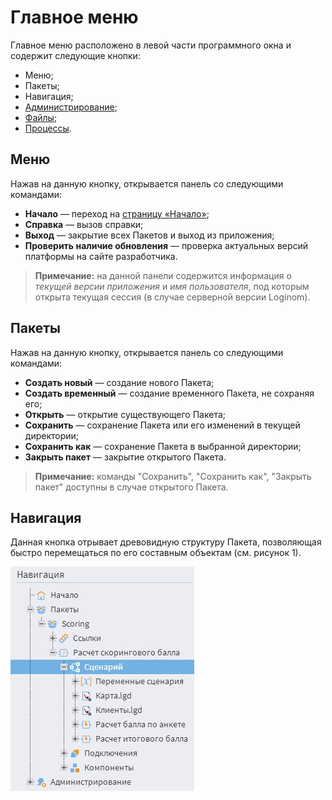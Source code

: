 # Главное меню

Главное меню расположено в левой части программного окна и содержит следующие кнопки:

* Меню;
* Пакеты;
* Навигация;
* [Администрирование](../admin/README.md);
* [Файлы](../location_user_files.md);
* [Процессы](./processes-panel.md).

## Меню

Нажав на данную кнопку, открывается панель со следующими командами:

* **Начало** — переход на [страницу «Начало»](./home-page.md);
* **Справка** — вызов справки;
* **Выход** — закрытие всех Пакетов и выход из приложения;
* **Проверить наличие обновления** — проверка актуальных версий платформы на сайте разработчика.

>**Примечание:** на данной панели содержится информация о *текущей версии приложения* и
*имя пользователя*, под которым открыта текущая сессия (в случае серверной версии Loginom).

## Пакеты

Нажав на данную кнопку, открывается панель со следующими командами:

* **Создать новый** — создание нового Пакета;
* **Создать временный** — создание временного Пакета, не сохраняя его;
* **Открыть** — открытие существующего Пакета;
* **Сохранить** — сохранение Пакета или его изменений в текущей директории;
* **Сохранить как** — сохранение Пакета в выбранной директории;
* **Закрыть пакет** — закрытие открытого Пакета.

>**Примечание:** команды "Сохранить", "Сохранить как", "Закрыть пакет" доступны в случае открытого Пакета.

## Навигация

Данная кнопка отрывает древовидную структуру Пакета, позволяющая быстро перемещаться по его составным объектам (см. рисунок 1).

![Навигация.](./navigation.png)
